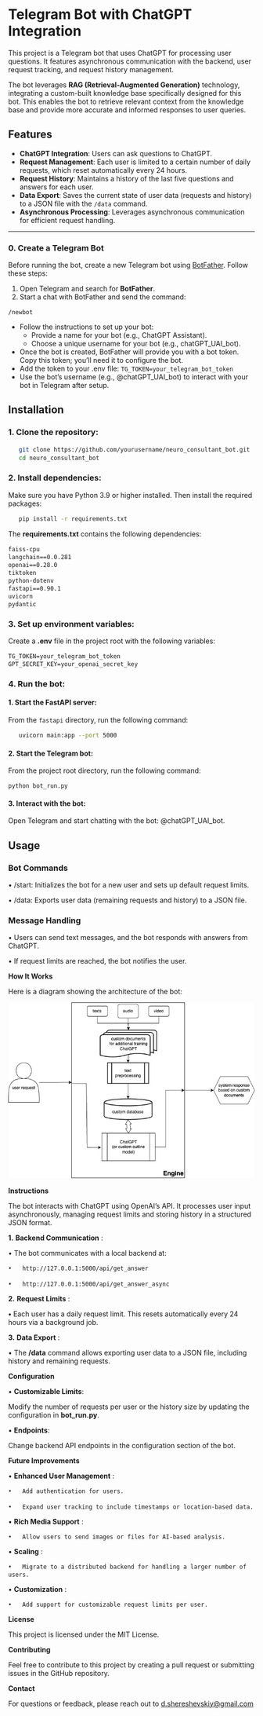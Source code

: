 # Telegram Bot with ChatGPT Integration

This project is a Telegram bot that uses ChatGPT for processing user questions. It features asynchronous communication with the backend, user request tracking, and request history management.

The bot leverages **RAG (Retrieval-Augmented Generation)** technology, integrating a custom-built knowledge base specifically designed for this bot. This enables the bot to retrieve relevant context from the knowledge base and provide more accurate and informed responses to user queries.

## Features

- **ChatGPT Integration**: Users can ask questions to ChatGPT.
- **Request Management**: Each user is limited to a certain number of daily requests, which reset automatically every 24 hours.
- **Request History**: Maintains a history of the last five questions and answers for each user.
- **Data Export**: Saves the current state of user data (requests and history) to a JSON file with the `/data` command.
- **Asynchronous Processing**: Leverages asynchronous communication for efficient request handling.

---

### 0. Create a Telegram Bot

Before running the bot, create a new Telegram bot using [BotFather](https://core.telegram.org/bots#botfather). Follow these steps:

1. Open Telegram and search for **BotFather**.
2. Start a chat with BotFather and send the command:

```
/newbot
```

* Follow the instructions to set up your bot:
  * Provide a name for your bot (e.g., ChatGPT Assistant).
  * Choose a unique username for your bot (e.g., chatGPT_UAI_bot).
* Once the bot is created, BotFather will provide you with a bot token. Copy this token; you’ll need it to configure the bot.
* Add the token to your .env file:
  ``TG_TOKEN=your_telegram_bot_token``
* Use the bot’s username (e.g., @chatGPT_UAI_bot) to interact with your bot in Telegram after setup.

## Installation

### 1. Clone the repository:

```bash
   git clone https://github.com/yourusername/neuro_consultant_bot.git
   cd neuro_consultant_bot
```

### 2. Install dependencies:

Make sure you have Python 3.9 or higher installed. Then install the required packages:

```bash
   pip install -r requirements.txt
```

The **requirements.txt** contains the following dependencies:

```plaintext
faiss-cpu
langchain==0.0.281
openai==0.28.0
tiktoken
python-dotenv
fastapi==0.90.1
uvicorn
pydantic
```

### 3. Set up environment variables:

Create a **.env** file in the project root with the following variables:

```env
TG_TOKEN=your_telegram_bot_token
GPT_SECRET_KEY=your_openai_secret_key
```

### 4. Run the bot:

#### 1. Start the FastAPI server:

   From the `fastapi` directory, run the following command:

```bash
   uvicorn main:app --port 5000
```

#### 2.	Start the Telegram bot:

From the project root directory, run the following command:

```
python bot_run.py
```

#### 3.	Interact with the bot:

Open Telegram and start chatting with the bot: @chatGPT_UAI_bot.

## Usage

### Bot Commands

• /start: Initializes the bot for a new user and sets up default request limits.

• /data: Exports user data (remaining requests and history) to a JSON file.

### Message Handling

• Users can send text messages, and the bot responds with answers from ChatGPT.

• If request limits are reached, the bot notifies the user.

**How It Works**

Here is a diagram showing the architecture of the bot:

![Bot Diagram](neuro%20consultant.drawio.png "Bot Diagram")

**Instructions**

The bot interacts with ChatGPT using OpenAI’s API. It processes user input asynchronously, managing request limits and storing history in a structured JSON format.

**1.**	 **Backend Communication** :

 • The bot communicates with a local backend at:

    •	http://127.0.0.1:5000/api/get_answer

    •	http://127.0.0.1:5000/api/get_answer_async

**2.**	 **Request Limits** :

**•**	Each user has a daily request limit. This resets automatically every 24 hours via a background job.

**3.**	 **Data Export** :

•	The **/data** command allows exporting user data to a JSON file, including history and remaining requests.

**Configuration**

• **Customizable Limits**:

Modify the number of requests per user or the history size by updating the configuration in **bot_run.py**.

• **Endpoints**:

Change backend API endpoints in the configuration section of the bot.

**Future Improvements**

•	**Enhanced User Management** :

    •	Add authentication for users.

    •	Expand user tracking to include timestamps or location-based data.

•	**Rich Media Support** :

    •	Allow users to send images or files for AI-based analysis.

•	**Scaling** :

    •	Migrate to a distributed backend for handling a larger number of users.

•	**Customization** :

    •	Add support for customizable request limits per user.

**License**

This project is licensed under the MIT License.

**Contributing**

Feel free to contribute to this project by creating a pull request or submitting issues in the GitHub repository.

**Contact**

For questions or feedback, please reach out to d.shereshevskiy@gmail.com
